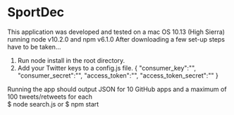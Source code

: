 # SportDec

This application was developed and tested on a mac OS 10.13 (High Sierra) running node v10.2.0 and npm v6.1.0
After downloading a few set-up steps have to be taken...

1. Run node install in the root directory.
2. Add your Twitter keys to a config.js file.
{
    "consumer_key":"",
    "consumer_secret":"",
    "access_token":"",
    "access_token_secret":""
}

Running the app should output JSON for 10 GitHub apps and a maximum of 100 tweets/retweets for each  
$ node search.js
or
$ npm start
